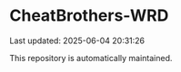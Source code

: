 # CheatBrothers-WRD

Last updated: 2025-06-04 20:31:26

This repository is automatically maintained.
